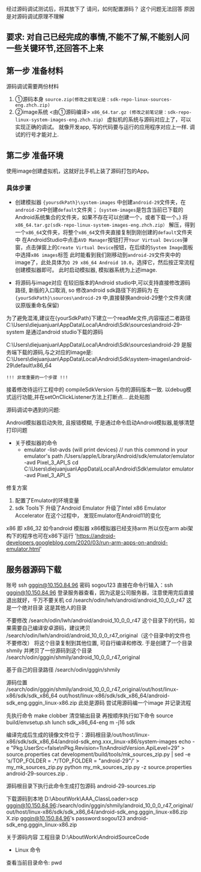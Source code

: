 经过源码调试测试后，将其放下了
请问，如何配置源码？
这个问题无法回答
原因是对源码调试原理不理解
## 要求: 对自己已经完成的事情,不能不了解,不能别人问一些关键环节,还回答不上来

## 第一步 准备材料
源码调试需要两份材料
1. ①源码本身 `source.zip(修改之前笔记是：sdk-repo-linux-sources-eng.zhch.zip)`
2. ②image系统  <由①源码编译> `x86_64.tar.gz (修改之前笔记是：sdk-repo-linux-system-images-eng.zhch.zip）`
虚拟机的系统与源码对应上了，可以实现正确的调试。
就像开发app, 写的代码要与运行的应用程序对应上一样. 调试的行号才能对上.

## 第二步 准备环境
使用image创建虚拟机，这就好比手机上装了源码打包的App。

### 具体步骤
   - 创建模拟器
   `{yoursdkPath}\system-images` 中创建`android-29`文件夹，在`android-29`中创建`default`文件夹；
   (`system-images`是包含当前已下载的Android系统集合的文件夹，如果不存在可以创建一个，或者下载一个。)
   将`x86_64.tar.gz(sdk-repo-linux-system-images-eng.zhch.zip）` 解压，得到一个`x86_64`文件夹，将整个`x86_64`文件夹直接复制到刚创建的`default`文件夹中
   在AndroidStudio中点击`AVD Manager`按钮打开`Your Virtual Devices`弹窗，点击弹窗上的`Create Virtual Device`按钮，在后续的`System Image`面板中选择`x86 images`标签
   此时能看到我们刚移动到`android-29`文件夹中的image了，此处具体为`Q 29 x86_64 Android 10.0`，选择它，然后按正常流程创建模拟器即可。
   此时启动模拟器, 模拟器系统为上述image.

   - 将源码与image对应
   在较旧版本的Android studio中,可以支持直接修改源码路径, 新版的入口取消,
   so 修改android sdk路径下的源码为
   在`{yourSdkPath}\sources\android-29` 中,直接替换android-29整个文件夹(建议原版重命名保留)
   


为了避免混淆,建议在{yourSdkPath}下建立一个readMe文件,内容描述二者路径
C:\Users\diejuanjuan\AppData\Local\Android\Sdk\sources\android-29-system
是通过android studio下载的源码

C:\Users\diejuanjuan\AppData\Local\Android\Sdk\sources\android-29
是服务端下载的源码,与之对应的image是:  
C:\Users\diejuanjuan\AppData\Local\Android\Sdk\system-images\android-29\default\x86_64

`!!! 非常重要的一个步骤 !!! `

接着修改待运行工程中的 compileSdkVersion 与你的源码版本一致. 
以debug模式运行功能,并在setOnClickListener方法上打断点... 此处贴图



源码调试中遇到的问题:

Android模拟器启动失败, 且报错模糊, 于是通过命令启动Android模拟器,能够清楚打印问题
- 关于模拟器的命令
   - emulator -list-avds    (will print devices)
// run this commond in your emulator's path
/Users/apple/Library/Android/sdk/emulator/emulator -avd Pixel_3_API_S
cd C:\Users\diejuanjuan\AppData\Local\Android\Sdk\emulator 
emulator -avd Pixel_3_API_S

修复方案
1. 配置了Emulator的环境变量
2. sdk Tools下
     升级了Android Emulator
     升级了Intel x86 Emulator Accelerator 
     在这个过程中， 发现Emulator在Android11的变化
     
x86 即 x86_32  如今android 模拟器 x86模拟器已经支持arm 所以仅在arm abi架构下的程序也可在x86下运行 'https://android-developers.googleblog.com/2020/03/run-arm-apps-on-android-emulator.html'



## 服务器源码下载

账号 ssh gggin@10.150.84.96
密码 sogou123
直接在命令行输入：ssh gggin@10.150.84.96
登录服务器查看，因为这是公司服务器，注意使用完后直接退出就好，千万不要关机
cd  /search/odin/lwh/android/android_10_0_0_r47  这是一个绝对目录 这是其他人的目录


不要修改 /search/odin/lwh/android/android_10_0_0_r47 这个目录下的代码，如果需要自己编译安卓源码，建议拷贝 /search/odin/lwh/android/android_10_0_0_r47_original（这个目录中的文件也不要修改） 
将这个目录复制到其他位置, 可自行编译和修改. 
于是创建了一个目录 shmily
并拷贝了一份源码到这个目录  /search/odin/gggin/shmily/android_10_0_0_r47_original

基于自己的目录路径
 /search/odin/gggin/shmily

源码位置   
/search/odin/gggin/shmily/android_10_0_0_r47_original/out/host/linux-x86/sdk/sdk_x86_64
out/host/linux-x86/sdk/sdk_x86_64/android-sdk_eng.gggin_linux-x86.zip 此处是源码
尝试用源码编一个image 并记录流程

先执行命令  make clobber  清空输出目录
再按顺序执行如下命令
source build/envsetup.sh
lunch sdk_x86_64-eng
m -j16 sdk

编译完成后生成的镜像文件位于：源码根目录/out/host/linux-x86/sdk/sdk_x86_64/android-sdk_eng.xxx_linux-x86/system-images
echo -e "Pkg.UserSrc=false\nPkg.Revision=1\nAndroidVersion.ApiLevel=29" > source.properties
cat development/build/tools/mk_sources_zip.py | sed -e 's/TOP_FOLDER = .*/TOP_FOLDER = "android-29"/' > my_mk_sources_zip.py
python my_mk_sources_zip.py -z source.properties android-29-sources.zip .

源码根目录下执行此命令生成打包源码  android-29-sources.zip


下载源码到本地
D:\AboutWork\AAA_ClassLoader>scp gggin@10.150.84.96:/search/odin/gggin/shmily/android_10_0_0_r47_original/out/host/linux-x86/sdk/sdk_x86_64/android-sdk_eng.gggin_linux-x86.zip X.zip
gggin@10.150.84.96's password:sogou123
android-sdk_eng.gggin_linux-x86.zip

关于源码内容
工程目录
D:\AboutWork\AndroidSourceCode

- Linux 命令

查看当前目录命令: pwd




































